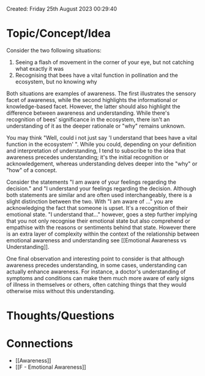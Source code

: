 ---
---

Created: Friday 25th August 2023 00:29:40
# Topic/Concept/Idea

Consider the two following situations:

1. Seeing a flash of movement in the corner of your eye, but not catching what exactly it was
2. Recognising that bees have a vital function in pollination and the ecosystem, but no knowing why

Both situations are examples of awareness. The first illustrates the sensory facet of awareness, while the second highlights the informational or knowledge-based facet. However, the latter should also highlight the difference between awareness and understanding. While there's recognition of bees' significance in the ecosystem, there isn't an understanding of it as the deeper rationale or "why" remains unknown.

You may think "Well, could i not just say 'I understand that bees have a vital function in the ecosystem' ". While you could, depending on your definition and interpretation of understanding, I tend to subscribe to the idea that awareness precedes understanding; it's the initial recognition or acknowledgement, whereas understanding delves deeper into the "why" or "how" of a concept. 

Consider the statements "I am aware of your feelings regarding the decision." and "I understand your feelings regarding the decision. Although both statements are similar and are often used interchangeably, there is a slight distinction between the two. With "I am aware of ..."  you are acknowledging the fact that someone is upset. It's a recognition of their emotional state. "I understand that..." however,  goes a step further implying that you not only recognise their emotional state but also comprehend or empathise with the reasons or sentiments behind that state. However there is an extra layer of complexity within the context of the relationship between emotional awareness and understanding see [[Emotional Awareness vs Understanding]].

One final observation and interesting point to consider is that although awareness precedes understanding, in some cases, understanding can actually enhance awareness. For instance, a doctor's understanding of symptoms and conditions can make them much more aware of early signs of illness in themselves or others, often catching things that they would otherwise miss without this understanding.

# Thoughts/Questions


# Connections

- [[Awareness]]
- [[F - Emotional Awareness]]
